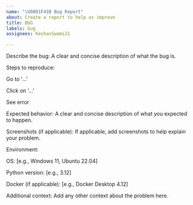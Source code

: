 ```yaml
---
name: "\U0001F41B Bug Report"
about: Create a report to help us improve
title: BUG
labels: bug
assignees: KeshavSwami21

---
```


Describe the bug:
A clear and concise description of what the bug is.

Steps to reproduce:

Go to '...'

Click on '...'

See error

Expected behavior:
A clear and concise description of what you expected to happen.

Screenshots (if applicable):
If applicable, add screenshots to help explain your problem.

Environment:

OS: [e.g., Windows 11, Ubuntu 22.04]

Python version: [e.g., 3.12]

Docker (if applicable): [e.g., Docker Desktop 4.12]

Additional context:
Add any other context about the problem here.
